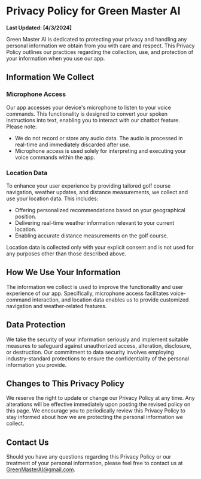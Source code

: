 # Privacy Policy for Green Master AI

**Last Updated: [4/3/2024]**

Green Master AI is dedicated to protecting your privacy and handling any personal information we obtain from you with care and respect. This Privacy Policy outlines our practices regarding the collection, use, and protection of your information when you use our app.

## Information We Collect

### Microphone Access

Our app accesses your device's microphone to listen to your voice commands. This functionality is designed to convert your spoken instructions into text, enabling you to interact with our chatbot feature. Please note:

- We do not record or store any audio data. The audio is processed in real-time and immediately discarded after use.
- Microphone access is used solely for interpreting and executing your voice commands within the app.

### Location Data

To enhance your user experience by providing tailored golf course navigation, weather updates, and distance measurements, we collect and use your location data. This includes:

- Offering personalized recommendations based on your geographical position.
- Delivering real-time weather information relevant to your current location.
- Enabling accurate distance measurements on the golf course.

Location data is collected only with your explicit consent and is not used for any purposes other than those described above.

## How We Use Your Information

The information we collect is used to improve the functionality and user experience of our app. Specifically, microphone access facilitates voice-command interaction, and location data enables us to provide customized navigation and weather-related features.

## Data Protection

We take the security of your information seriously and implement suitable measures to safeguard against unauthorized access, alteration, disclosure, or destruction. Our commitment to data security involves employing industry-standard protections to ensure the confidentiality of the personal information you provide.

## Changes to This Privacy Policy

We reserve the right to update or change our Privacy Policy at any time. Any alterations will be effective immediately upon posting the revised policy on this page. We encourage you to periodically review this Privacy Policy to stay informed about how we are protecting the personal information we collect.

## Contact Us

Should you have any questions regarding this Privacy Policy or our treatment of your personal information, please feel free to contact us at GreenMasterAI@gmail.com.
